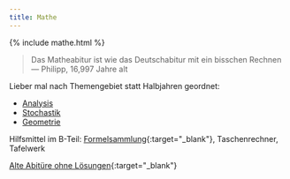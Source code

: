 ```yaml
---
title: Mathe
---
```

{% include mathe.html %}

> Das Matheabitur ist wie das Deutschabitur mit ein bisschen Rechnen  
— Philipp, 16,997 Jahre alt

Lieber mal nach Themengebiet statt Halbjahren geordnet:
- [Analysis](analysus.html)
- [Stochastik](stauchastik.html)
- [Geometrie](geographie.html)

Hilfsmittel im B-Teil: [Formelsammlung](https://www.isb.bayern.de/download/13107/merkhilfe_fuer_das_fach_mathematik_standard.pdf){:target="_blank"}, Taschenrechner, Tafelwerk

[Alte Abitüre ohne Lösungen](https://isb.bayern.de/gymnasium/leistungserhebungen/abiturpruefung-gymnasium/mathematik/){:target="_blank"}